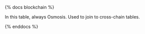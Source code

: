 {% docs blockchain %}

In this table, always Osmosis. Used to join to cross-chain tables. 

{% enddocs %}